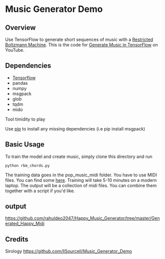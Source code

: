 # Music Generator Demo

## Overview
Use TensorFlow to generate short sequences of music with a [Restricted Boltzmann Machine](http://deeplearning4j.org/restrictedboltzmannmachine.html). This is the code for [Generate Music in TensorFlow]() on YouTube. 

## Dependencies

* [Tensorflow](https://www.tensorflow.org/versions/r0.10/get_started/os_setup.html)
* pandas
* numpy
* msgpack
* glob
* tqdm 
* mido 

Tool timidity to play

Use [pip](https://pypi.python.org/pypi/pip) to install any missing dependencies (i.e pip install msgpack) 

## Basic Usage
To train the model and create music, simply clone this directory and run
```
python rbm_chords.py
```

The training data goes in the pop_music_midi folder. You have to use MIDI files. You can find some [here](http://www.midiworld.com/files/). Training will take 5-10 minutes on a modern laptop. The output will be a collection of midi files. You can combine them together with a script if you'd like. 

## output

https://github.com/rahuldeo2047/Happy_Music_Generator/tree/master/Generated_Happy_Midi

## Credits

Sirology
https://github.com/llSourcell/Music_Generator_Demo
